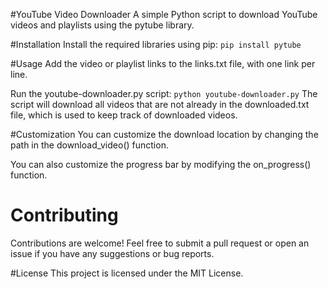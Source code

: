 #YouTube Video Downloader
A simple Python script to download YouTube videos and playlists using the pytube library.

#Installation
Install the required libraries using pip:
``
pip install pytube
``

#Usage
Add the video or playlist links to the links.txt file, with one link per line.

Run the youtube-downloader.py script:
``
python youtube-downloader.py
``
The script will download all videos that are not already in the downloaded.txt file, which is used to keep track of downloaded videos.

#Customization
You can customize the download location by changing the path in the download_video() function.

You can also customize the progress bar by modifying the on_progress() function.

# Contributing
Contributions are welcome! Feel free to submit a pull request or open an issue if you have any suggestions or bug reports.

#License
This project is licensed under the MIT License.
